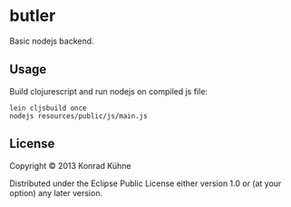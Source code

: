 # butler

Basic nodejs backend.

## Usage

Build clojurescript and run nodejs on compiled js file:

```
lein cljsbuild once
nodejs resources/public/js/main.js
```

## License

Copyright © 2013 Konrad Kühne

Distributed under the Eclipse Public License either version 1.0 or (at
your option) any later version.
